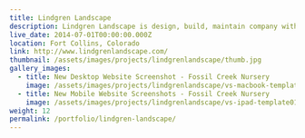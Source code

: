 ```yaml
---
title: Lindgren Landscape
description: Lindgren Landscape is design, build, maintain company with an emphasis on creating high-end custom outdoor living. Their award-winning portfolio includes some of the best looking home exteriors you will find in Colorado.
live_date: 2014-07-01T00:00:00.000Z
location: Fort Collins, Colorado
link: http://www.lindgrenlandscape.com/
thumbnail: /assets/images/projects/lindgrenlandscape/thumb.jpg
gallery_images:
  - title: New Desktop Website Screenshot - Fossil Creek Nursery
    image: /assets/images/projects/lindgrenlandscape/vs-macbook-template.jpg
  - title: New Mobile Website Screenshots - Fossil Creek Nursery
    image: /assets/images/projects/lindgrenlandscape/vs-ipad-template01.jpg
weight: 12
permalink: /portfolio/lindgren-landscape/
---
```

